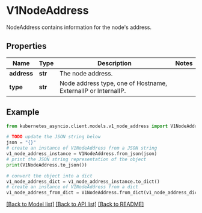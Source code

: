# V1NodeAddress

NodeAddress contains information for the node's address.

## Properties

Name | Type | Description | Notes
------------ | ------------- | ------------- | -------------
**address** | **str** | The node address. | 
**type** | **str** | Node address type, one of Hostname, ExternalIP or InternalIP. | 

## Example

```python
from kubernetes_asyncio.client.models.v1_node_address import V1NodeAddress

# TODO update the JSON string below
json = "{}"
# create an instance of V1NodeAddress from a JSON string
v1_node_address_instance = V1NodeAddress.from_json(json)
# print the JSON string representation of the object
print(V1NodeAddress.to_json())

# convert the object into a dict
v1_node_address_dict = v1_node_address_instance.to_dict()
# create an instance of V1NodeAddress from a dict
v1_node_address_from_dict = V1NodeAddress.from_dict(v1_node_address_dict)
```
[[Back to Model list]](../README.md#documentation-for-models) [[Back to API list]](../README.md#documentation-for-api-endpoints) [[Back to README]](../README.md)


